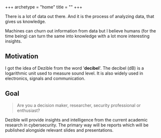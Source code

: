 +++
archetype = "home"
title = ""
+++

There is a lot of data out there. And it is the process of analyzing data, that gives us knowledge.

Machines can churn out information from data but I believe humans (for the time being) can turn the same into knowledge with a lot more interesting insights.


## Motivation

I got the idea of Dezible from the word '**decibel**'. The decibel (dB) is a logarithmic unit used to measure sound level. It is also widely used in electronics, signals and communication.


## Goal

> Are you a decision maker, researcher, security professional or enthusiast?

Dezible will provide insights and intelligence from the current academic research in cybersecurity. The primary way will be reports which will be published alongside relevant slides and presentations.

